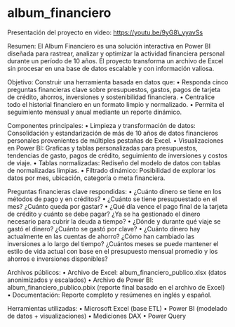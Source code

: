 # album_financiero



Presentación del proyecto en video: https://youtu.be/9yG8\_yyavSs



Resumen:
El Album Financiero es una solución interactiva en Power BI diseñada para rastrear, analizar y optimizar la actividad financiera personal durante un período de 10 años. El proyecto transforma un archivo de Excel sin procesar en una base de datos escalable y con información valiosa.

Objetivo:
Construir una herramienta basada en datos que:
•	Responda cinco preguntas financieras clave sobre presupuestos, gastos, pagos de tarjeta de crédito, ahorros, inversiones y sostenibilidad financiera.
•	Centralice todo el historial financiero en un formato limpio y normalizado.
•	Permita el seguimiento mensual y anual mediante un reporte dinámico.

Componentes principales:
•	Limpieza y transformación de datos: Consolidación y estandarización de más de 10 años de datos financieros personales provenientes de múltiples pestañas de Excel.
•	Visualizaciones en Power BI: Graficas y tablas personalizadas para presupuestos, tendencias de gasto, pagos de crédito, seguimiento de inversiones y costos de viaje.
•	Tablas normalizadas: Rediseño del modelo de datos con tablas de normalizadas limpias.
•	Filtrado dinámico: Posibilidad de explorar los datos por mes, ubicación, categoría o meta financiera.

Preguntas financieras clave respondidas:
•	¿Cuánto dinero se tiene en los métodos de pago y en créditos?
•	¿Cuánto se tiene presupuestado en el mes? ¿Cuánto queda por gastar?
•	¿Qué día vence el pago final de la tarjeta de crédito y cuánto se debe pagar? ¿Ya se ha gestionado el dinero necesario para cubrir la deuda a tiempo?
•	¿Dónde y durante qué viaje se gastó el dinero? ¿Cuánto se gastó por clave?
•	¿Cuánto dinero hay actualmente en las cuentas de ahorro? ¿Cómo han cambiado las inversiones a lo largo del tiempo? ¿Cuántos meses se puede mantener el estilo de vida actual con base en el presupuesto mensual promedio y los ahorros e inversiones disponibles?

Archivos públicos:
•	Archivo de Excel: album\_financiero\_publico.xlsx (datos anonimizados y escalados)
•	Archivo de Power BI: album\_financiero\_publico.pbix (reporte final basado en el archivo de Excel)
•	Documentación: Reporte completo y resúmenes en inglés y español.

Herramientas utilizadas:
•	Microsoft Excel (base ETL)
•	Power BI (modelado de datos + visualizaciones)
•	Mediciones DAX
•	Power Query

